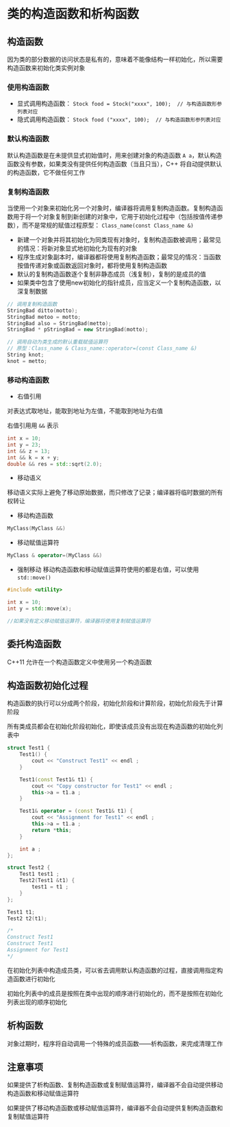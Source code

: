 # 类的构造函数和析构函数

## 构造函数

因为类的部分数据的访问状态是私有的，意味着不能像结构一样初始化，所以需要构造函数来初始化类实例对象

### 使用构造函数
- 显式调用构造函数： `Stock food = Stock("xxxx", 100);  // 与构造函数形参列表对应`
- 隐式调用构造函数： `Stock food ("xxxx", 100);  // 与构造函数形参列表对应`

### 默认构造函数 
默认构造函数是在未提供显式初始值时，用来创建对象的构造函数 `A a`，默认构造函数没有参数，如果类没有提供任何构造函数（当且只当），C++ 将自动提供默认的构造函数，它不做任何工作

### 复制构造函数 
当使用一个对象来初始化另一个对象时，编译器将调用复制构造函数。复制构造函数用于将一个对象复制到新创建的对象中，它用于初始化过程中（包括按值传递参数），而不是常规的赋值过程原型： `Class_name(const Class_name &)`
- 新建一个对象并将其初始化为同类现有对象时，复制构造函数被调用；最常见的情况：将新对象显式地初始化为现有的对象
- 程序生成对象副本时，编译器都将使用复制构造函数；最常见的情况：当函数按值传递对象或函数返回对象时，都将使用复制构造函数
- 默认的复制构造函数逐个复制非静态成员（浅复制），复制的是成员的值
- 如果类中包含了使用new初始化的指针成员，应当定义一个复制构造函数，以深复制数据

```cpp
// 调用复制构造函数
StringBad ditto(motto);
StringBad metoo = motto;
StringBad also = StringBad(metto);
StringBad * pStringBad = new StringBad(motto);

// 调用自动为类生成的默认重载赋值运算符
// 原型：Class_name & Class_name::operator=(const Class_name &)
String knot;
knot = metto;
```

### 移动构造函数

- 右值引用

对表达式取地址，能取到地址为左值，不能取到地址为右值

右值引用用 `&&` 表示

```cpp
int x = 10; 
int y = 23;
int && z = 13;
int && k = x + y;
double && res = std::sqrt(2.0);
```

- 移动语义

移动语义实际上避免了移动原始数据，而只修改了记录；编译器将临时数据的所有权转让

- 移动构造函数

```cpp
MyClass(MyClass &&)
```

- 移动赋值运算符

```cpp
MyClass & operator=(MyClass &&) 
```

- 强制移动
移动构造函数和移动赋值运算符使用的都是右值，可以使用 `std::move()` 

```cpp
#include <utility>

int x = 10;
int y = std::move(x);

//如果没有定义移动赋值运算符，编译器将使用复制赋值运算符 
```

## 委托构造函数

C++11 允许在一个构造函数定义中使用另一个构造函数

## 构造函数初始化过程

构造函数的执行可以分成两个阶段，初始化阶段和计算阶段，初始化阶段先于计算阶段

所有类成员都会在初始化阶段初始化，即使该成员没有出现在构造函数的初始化列表中

```cpp
struct Test1 {
    Test1() { 
        cout << "Construct Test1" << endl ;
    }

    Test1(const Test1& t1) {
        cout << "Copy constructor for Test1" << endl ;
        this->a = t1.a ;
    }

    Test1& operator = (const Test1& t1) {
        cout << "Assignment for Test1" << endl ;
        this->a = t1.a ;
        return *this;
    }

    int a ;
};

struct Test2 {
    Test1 test1 ;
    Test2(Test1 &t1) {
        test1 = t1 ;
    }
};

Test1 t1;
Test2 t2(t1);

/*
Construct Test1
Construct Test1
Assignment for Test1
*/
```

在初始化列表中构造成员类，可以省去调用默认构造函数的过程，直接调用指定构造函数进行初始化

初始化列表中的成员是按照在类中出现的顺序进行初始化的，而不是按照在初始化列表出现的顺序初始化

## 析构函数

对象过期时，程序将自动调用一个特殊的成员函数——析构函数，来完成清理工作

## 注意事项
如果提供了析构函数、复制构造函数或复制赋值运算符，编译器不会自动提供移动构造函数和移动赋值运算符

如果提供了移动构造函数或移动赋值运算符，编译器不会自动提供复制构造函数和复制赋值运算符